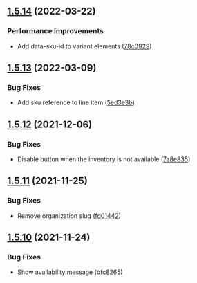 ## [1.5.14](https://github.com/commercelayer/commercelayer-js-dropin/compare/v1.5.13...v1.5.14) (2022-03-22)


### Performance Improvements

* Add data-sku-id to variant elements ([78c0929](https://github.com/commercelayer/commercelayer-js-dropin/commit/78c0929640d7978d5bda7fe8ebe2a5b91167a4e5))

## [1.5.13](https://github.com/commercelayer/commercelayer-js-dropin/compare/v1.5.12...v1.5.13) (2022-03-09)


### Bug Fixes

* Add sku reference to line item ([5ed3e3b](https://github.com/commercelayer/commercelayer-js-dropin/commit/5ed3e3b3c52fa3bdc42d35ae56e3c4ac89c29f7a))

## [1.5.12](https://github.com/commercelayer/commercelayer-js-dropin/compare/v1.5.11...v1.5.12) (2021-12-06)


### Bug Fixes

* Disable button when the inventory is not available ([7a8e835](https://github.com/commercelayer/commercelayer-js-dropin/commit/7a8e835b59f0d3f67580060eee869764b3d013aa))

## [1.5.11](https://github.com/commercelayer/commercelayer-js-dropin/compare/v1.5.10...v1.5.11) (2021-11-25)


### Bug Fixes

* Remove organization slug ([fd01442](https://github.com/commercelayer/commercelayer-js-dropin/commit/fd014422267e9d7094edc0fdc30cba2e2d825df7))

## [1.5.10](https://github.com/commercelayer/commercelayer-js-dropin/compare/v1.5.9...v1.5.10) (2021-11-24)


### Bug Fixes

* Show availability message ([bfc8265](https://github.com/commercelayer/commercelayer-js-dropin/commit/bfc82653b44df3453070fe824520d611725ca2e9))
